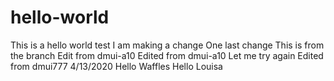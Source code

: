 # hello-world
This is a hello world test
I am making a change
One last change
This is from the branch
Edit from dmui-a10
Edited from dmui-a10
Let me try again
Edited from dmui777 4/13/2020
Hello Waffles
Hello Louisa
